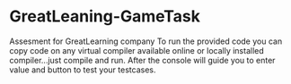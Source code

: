 # GreatLeaning-GameTask
Assesment for GreatLearning company
To run the provided code you can copy code on any virtual compiler available online or locally installed compiler...just compile and run. After the console will guide you to enter value and button to test your testcases.
